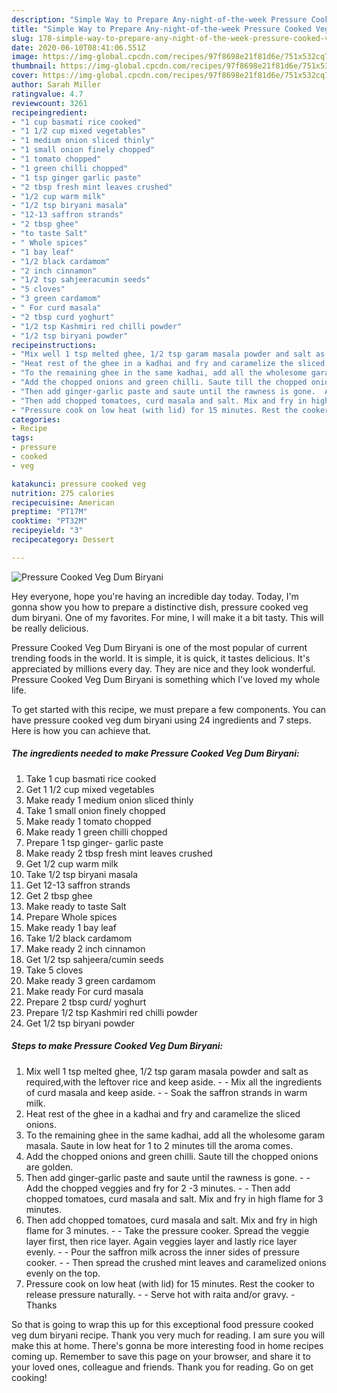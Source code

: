 ```yaml
---
description: "Simple Way to Prepare Any-night-of-the-week Pressure Cooked Veg Dum Biryani"
title: "Simple Way to Prepare Any-night-of-the-week Pressure Cooked Veg Dum Biryani"
slug: 178-simple-way-to-prepare-any-night-of-the-week-pressure-cooked-veg-dum-biryani
date: 2020-06-10T08:41:06.551Z
image: https://img-global.cpcdn.com/recipes/97f8698e21f81d6e/751x532cq70/pressure-cooked-veg-dum-biryani-recipe-main-photo.jpg
thumbnail: https://img-global.cpcdn.com/recipes/97f8698e21f81d6e/751x532cq70/pressure-cooked-veg-dum-biryani-recipe-main-photo.jpg
cover: https://img-global.cpcdn.com/recipes/97f8698e21f81d6e/751x532cq70/pressure-cooked-veg-dum-biryani-recipe-main-photo.jpg
author: Sarah Miller
ratingvalue: 4.7
reviewcount: 3261
recipeingredient:
- "1 cup basmati rice cooked"
- "1 1/2 cup mixed vegetables"
- "1 medium onion sliced thinly"
- "1 small onion finely chopped"
- "1 tomato chopped"
- "1 green chilli chopped"
- "1 tsp ginger garlic paste"
- "2 tbsp fresh mint leaves crushed"
- "1/2 cup warm milk"
- "1/2 tsp biryani masala"
- "12-13 saffron strands"
- "2 tbsp ghee"
- "to taste Salt"
- " Whole spices"
- "1 bay leaf"
- "1/2 black cardamom"
- "2 inch cinnamon"
- "1/2 tsp sahjeeracumin seeds"
- "5 cloves"
- "3 green cardamom"
- " For curd masala"
- "2 tbsp curd yoghurt"
- "1/2 tsp Kashmiri red chilli powder"
- "1/2 tsp biryani powder"
recipeinstructions:
- "Mix well 1 tsp melted ghee, 1/2 tsp garam masala powder and salt as required,with the leftover rice and keep aside.  Mix all the ingredients of curd masala and keep aside.  Soak the saffron strands in warm milk."
- "Heat rest of the ghee in a kadhai and fry and caramelize the sliced onions."
- "To the remaining ghee in the same kadhai, add all the wholesome garam masala. Saute in low heat for 1 to 2 minutes till the aroma comes."
- "Add the chopped onions and green chilli. Saute till the chopped onions are golden."
- "Then add ginger-garlic paste and saute until the rawness is gone.  Add the chopped veggies and fry for 2 -3 minutes.   Then add chopped tomatoes, curd masala and salt. Mix and fry in high flame for 3 minutes."
- "Then add chopped tomatoes, curd masala and salt. Mix and fry in high flame for 3 minutes.  Take the pressure cooker. Spread the veggie layer first, then rice layer. Again veggies layer and lastly rice layer evenly.  Pour the saffron milk across the inner sides of pressure cooker.  Then spread the crushed mint leaves and caramelized onions evenly on the top."
- "Pressure cook on low heat (with lid) for 15 minutes. Rest the cooker to release pressure naturally.  Serve hot with raita and/or gravy. Thanks"
categories:
- Recipe
tags:
- pressure
- cooked
- veg

katakunci: pressure cooked veg 
nutrition: 275 calories
recipecuisine: American
preptime: "PT17M"
cooktime: "PT32M"
recipeyield: "3"
recipecategory: Dessert

---
```



![Pressure Cooked Veg Dum Biryani](https://img-global.cpcdn.com/recipes/97f8698e21f81d6e/751x532cq70/pressure-cooked-veg-dum-biryani-recipe-main-photo.jpg)

Hey everyone, hope you're having an incredible day today. Today, I'm gonna show you how to prepare a distinctive dish, pressure cooked veg dum biryani. One of my favorites. For mine, I will make it a bit tasty. This will be really delicious.



Pressure Cooked Veg Dum Biryani is one of the most popular of current trending foods in the world. It is simple, it is quick, it tastes delicious. It's appreciated by millions every day. They are nice and they look wonderful. Pressure Cooked Veg Dum Biryani is something which I've loved my whole life.


To get started with this recipe, we must prepare a few components. You can have pressure cooked veg dum biryani using 24 ingredients and 7 steps. Here is how you can achieve that.

<!--inarticleads1-->

##### The ingredients needed to make Pressure Cooked Veg Dum Biryani:

1. Take 1 cup basmati rice cooked
1. Get 1 1/2 cup mixed vegetables
1. Make ready 1 medium onion sliced thinly
1. Take 1 small onion finely chopped
1. Make ready 1 tomato chopped
1. Make ready 1 green chilli chopped
1. Prepare 1 tsp ginger- garlic paste
1. Make ready 2 tbsp fresh mint leaves crushed
1. Get 1/2 cup warm milk
1. Take 1/2 tsp biryani masala
1. Get 12-13 saffron strands
1. Get 2 tbsp ghee
1. Make ready to taste Salt
1. Prepare  Whole spices
1. Make ready 1 bay leaf
1. Take 1/2 black cardamom
1. Make ready 2 inch cinnamon
1. Get 1/2 tsp sahjeera/cumin seeds
1. Take 5 cloves
1. Make ready 3 green cardamom
1. Make ready  For curd masala
1. Prepare 2 tbsp curd/ yoghurt
1. Prepare 1/2 tsp Kashmiri red chilli powder
1. Get 1/2 tsp biryani powder




<!--inarticleads2-->

##### Steps to make Pressure Cooked Veg Dum Biryani:

1. Mix well 1 tsp melted ghee, 1/2 tsp garam masala powder and salt as required,with the leftover rice and keep aside. -  - Mix all the ingredients of curd masala and keep aside. -  - Soak the saffron strands in warm milk.
1. Heat rest of the ghee in a kadhai and fry and caramelize the sliced onions.
1. To the remaining ghee in the same kadhai, add all the wholesome garam masala. Saute in low heat for 1 to 2 minutes till the aroma comes.
1. Add the chopped onions and green chilli. Saute till the chopped onions are golden.
1. Then add ginger-garlic paste and saute until the rawness is gone. -  - Add the chopped veggies and fry for 2 -3 minutes.  -  - Then add chopped tomatoes, curd masala and salt. Mix and fry in high flame for 3 minutes.
1. Then add chopped tomatoes, curd masala and salt. Mix and fry in high flame for 3 minutes. -  - Take the pressure cooker. Spread the veggie layer first, then rice layer. Again veggies layer and lastly rice layer evenly. -  - Pour the saffron milk across the inner sides of pressure cooker. -  - Then spread the crushed mint leaves and caramelized onions evenly on the top.
1. Pressure cook on low heat (with lid) for 15 minutes. Rest the cooker to release pressure naturally. -  - Serve hot with raita and/or gravy. - Thanks




So that is going to wrap this up for this exceptional food pressure cooked veg dum biryani recipe. Thank you very much for reading. I am sure you will make this at home. There's gonna be more interesting food in home recipes coming up. Remember to save this page on your browser, and share it to your loved ones, colleague and friends. Thank you for reading. Go on get cooking!
